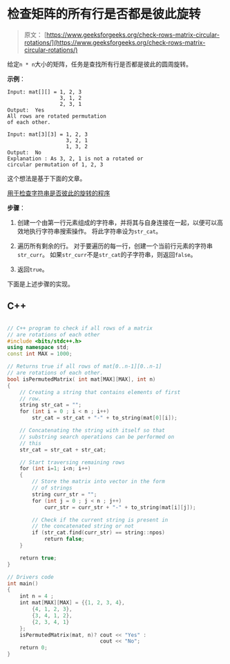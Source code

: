 # 检查矩阵的所有行是否都是彼此旋转

> 原文： [https://www.geeksforgeeks.org/check-rows-matrix-circular-rotations/](https://www.geeksforgeeks.org/check-rows-matrix-circular-rotations/)

给定`n * n`大小的矩阵，任务是查找所有行是否都是彼此的圆周旋转。

**示例**：

```
Input: mat[][] = 1, 2, 3
                 3, 1, 2
                 2, 3, 1
Output:  Yes
All rows are rotated permutation
of each other.

Input: mat[3][3] = 1, 2, 3
                   3, 2, 1
                   1, 3, 2
Output:  No
Explanation : As 3, 2, 1 is not a rotated or 
circular permutation of 1, 2, 3

```



这个想法是基于下面的文章。

[用于检查字符串是否彼此的旋转的程序](https://www.geeksforgeeks.org/a-program-to-check-if-strings-are-rotations-of-each-other/)

**步骤**：

1.  创建一个由第一行元素组成的字符串，并将其与自身连接在一起，以便可以高效地执行字符串搜索操作。 将此字符串设为`str_cat`。

2.  遍历所有剩余的行。 对于要遍历的每一行，创建一个当前行元素的字符串`str_curr`。 如果`str_curr`不是`str_cat`的子字符串，则返回`false`。

3.  返回`true`。

下面是上述步骤的实现。

## C++ 

```cpp

// C++ program to check if all rows of a matrix 
// are rotations of each other 
#include <bits/stdc++.h> 
using namespace std; 
const int MAX = 1000; 

// Returns true if all rows of mat[0..n-1][0..n-1] 
// are rotations of each other. 
bool isPermutedMatrix( int mat[MAX][MAX], int n) 
{ 
    // Creating a string that contains elements of first 
    // row. 
    string str_cat = ""; 
    for (int i = 0 ; i < n ; i++) 
        str_cat = str_cat + "-" + to_string(mat[0][i]); 

    // Concatenating the string with itself so that 
    // substring search operations can be performed on 
    // this 
    str_cat = str_cat + str_cat; 

    // Start traversing remaining rows 
    for (int i=1; i<n; i++) 
    { 
        // Store the matrix into vector in the form 
        // of strings 
        string curr_str = ""; 
        for (int j = 0 ; j < n ; j++) 
            curr_str = curr_str + "-" + to_string(mat[i][j]); 

        // Check if the current string is present in 
        // the concatenated string or not 
        if (str_cat.find(curr_str) == string::npos) 
            return false; 
    } 

    return true; 
} 

// Drivers code 
int main() 
{ 
    int n = 4 ; 
    int mat[MAX][MAX] = {{1, 2, 3, 4}, 
        {4, 1, 2, 3}, 
        {3, 4, 1, 2}, 
        {2, 3, 4, 1} 
    }; 
    isPermutedMatrix(mat, n)? cout << "Yes" : 
                              cout << "No"; 
    return 0; 
} 

```